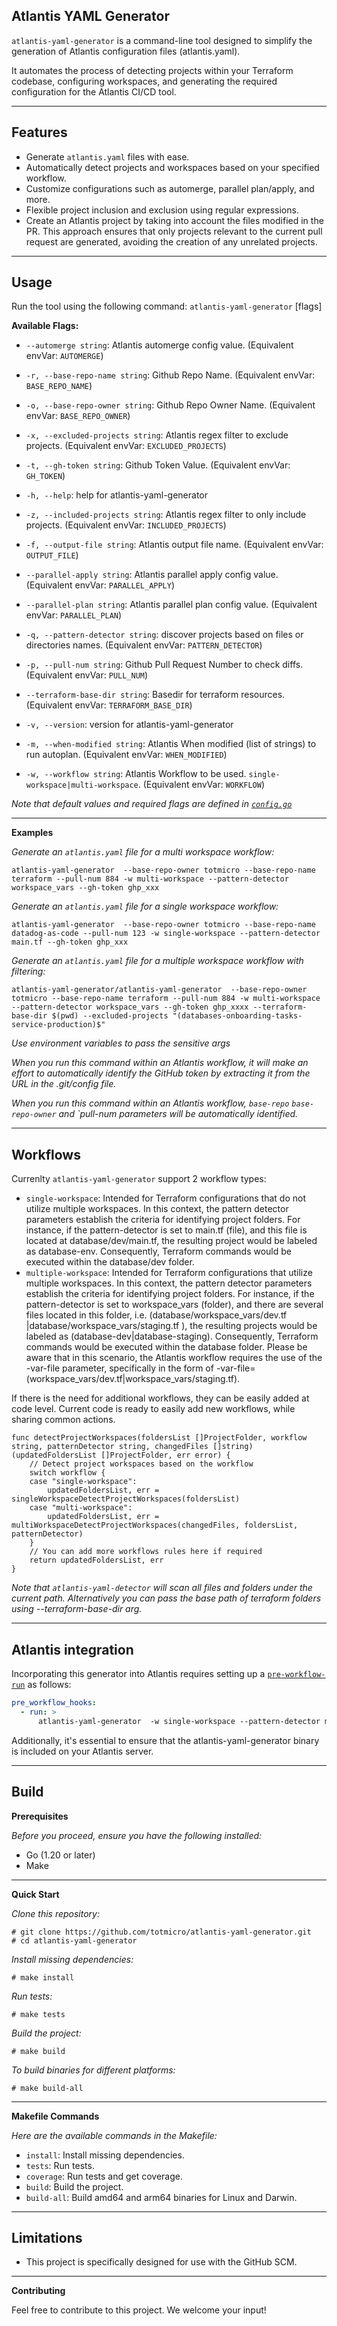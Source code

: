 **Atlantis YAML Generator**
--------------------------


`atlantis-yaml-generator` is a command-line tool designed to simplify the generation of Atlantis configuration files (atlantis.yaml).

It automates the process of detecting projects within your Terraform codebase, configuring workspaces, and generating the required configuration for the Atlantis CI/CD tool.

--------
**Features**
------------

- Generate `atlantis.yaml` files with ease.
- Automatically detect projects and workspaces based on your specified workflow.
- Customize configurations such as automerge, parallel plan/apply, and more.
- Flexible project inclusion and exclusion using regular expressions.
- Create an Atlantis project by taking into account the files modified in the PR. This approach
 ensures that only projects relevant to the current pull request are generated, avoiding the creation of any unrelated projects.
-----

**Usage**
---------

Run the tool using the following command:
`atlantis-yaml-generator` [flags]


**Available Flags:**



-  `--automerge string`: Atlantis automerge config value. (Equivalent envVar: `AUTOMERGE`)

-  `-r, --base-repo-name string`: Github Repo Name. (Equivalent envVar: `BASE_REPO_NAME`)

-  `-o, --base-repo-owner string`: Github Repo Owner Name. (Equivalent envVar: `BASE_REPO_OWNER`)

-  `-x, --excluded-projects string`: Atlantis regex filter to exclude projects. (Equivalent envVar: `EXCLUDED_PROJECTS`)

-  `-t, --gh-token string`: Github Token Value. (Equivalent envVar: `GH_TOKEN`)

-  `-h, --help`: help for atlantis-yaml-generator

-  `-z, --included-projects string`: Atlantis regex filter to only include projects. (Equivalent envVar: `INCLUDED_PROJECTS`)

-  `-f, --output-file string`: Atlantis output file name. (Equivalent envVar: `OUTPUT_FILE`)

-  `--parallel-apply string`: Atlantis parallel apply config value. (Equivalent envVar: `PARALLEL_APPLY`)

-  `--parallel-plan string`: Atlantis parallel plan config value. (Equivalent envVar: `PARALLEL_PLAN`)

-  `-q, --pattern-detector string`: discover projects based on files or directories names. (Equivalent envVar: `PATTERN_DETECTOR`)

-  `-p, --pull-num string`: Github Pull Request Number to check diffs. (Equivalent envVar: `PULL_NUM`)

-  `--terraform-base-dir string`: Basedir for terraform resources. (Equivalent envVar: `TERRAFORM_BASE_DIR`)

-  `-v, --version`: version for atlantis-yaml-generator

-  `-m, --when-modified string`: Atlantis When modified (list of strings) to run autoplan. (Equivalent envVar: `WHEN_MODIFIED`)

-  `-w, --workflow string`: Atlantis Workflow to be used. `single-workspace|multi-workspace`. (Equivalent envVar: `WORKFLOW`)


*Note that default values and required flags are defined in [`config.go`](pkg/config/config.go)*

--------

**Examples**

*Generate an `atlantis.yaml` file for a multi workspace workflow:*
  ```
  atlantis-yaml-generator  --base-repo-owner totmicro --base-repo-name terraform --pull-num 884 -w multi-workspace --pattern-detector workspace_vars --gh-token ghp_xxx
  ```
*Generate an `atlantis.yaml` file for a single workspace workflow:*
  ```
  atlantis-yaml-generator  --base-repo-owner totmicro --base-repo-name datadog-as-code --pull-num 123 -w single-workspace --pattern-detector main.tf --gh-token ghp_xxx
  ```
*Generate an `atlantis.yaml` file for a multiple workspace workflow with filtering:*
  ```
  atlantis-yaml-generator/atlantis-yaml-generator  --base-repo-owner totmicro --base-repo-name terraform --pull-num 884 -w multi-workspace --pattern-detector workspace_vars --gh-token ghp_xxxx --terraform-base-dir $(pwd) --excluded-projects "(databases-onboarding-tasks-service-production)$"
  ```

*Use environment variables to pass the sensitive args*

*When you run this command within an Atlantis workflow, it will make an effort to automatically identify the GitHub token by extracting it from the URL in the .git/config file.*

*When you run this command within an Atlantis workflow, `base-repo` `base-repo-owner` and `pull-num parameters will be automatically identified.*

-------

**Workflows**
-------------

Currenlty `atlantis-yaml-generator` support 2 workflow types:
- `single-workspace`: Intended for Terraform configurations that do not utilize multiple workspaces. In this context, the pattern detector parameters establish the criteria for identifying project folders. For instance, if the pattern-detector is set to main.tf (file), and this file is located at database/dev/main.tf, the resulting project would be labeled as database-env. Consequently, Terraform commands would be executed within the database/dev folder.
- `multiple-workspace`: Intended for Terraform configurations that utilize multiple workspaces. In this context, the pattern detector parameters establish the criteria for identifying project folders. For instance, if the pattern-detector is set to workspace_vars (folder), and there are several files located in this folder, i.e. (database/workspace_vars/dev.tf |database/workspace_vars/staging.tf ), the resulting projects would be labeled as (database-dev|database-staging). Consequently, Terraform commands would be executed within the database folder. Please be aware that in this scenario, the Atlantis workflow requires the use of the -var-file parameter, specifically in the form of -var-file=(workspace_vars/dev.tf|workspace_vars/staging.tf).

If there is the need for additional workflows, they can be easily added at code level. Current code is ready to easily add new workflows, while sharing common actions.
```
func detectProjectWorkspaces(foldersList []ProjectFolder, workflow string, patternDetector string, changedFiles []string) (updatedFoldersList []ProjectFolder, err error) {
	// Detect project workspaces based on the workflow
	switch workflow {
	case "single-workspace":
		updatedFoldersList, err = singleWorkspaceDetectProjectWorkspaces(foldersList)
	case "multi-workspace":
		updatedFoldersList, err = multiWorkspaceDetectProjectWorkspaces(changedFiles, foldersList, patternDetector)
	}
	// You can add more workflows rules here if required
	return updatedFoldersList, err
}
```

*Note that `atlantis-yaml-detector` will scan all files and folders under the current path. Alternatively you can pass the base path of terraform folders using --terraform-base-dir arg.*

-------

**Atlantis integration**
-------------

Incorporating this generator into Atlantis requires setting up a [`pre-workflow-run`](https://www.runatlantis.io/docs/pre-workflow-hooks.html) as follows:

```yaml
pre_workflow_hooks:
  - run: >
      atlantis-yaml-generator  -w single-workspace --pattern-detector main.tf
```

Additionally, it's essential to ensure that the atlantis-yaml-generator binary is included on your Atlantis server.

-------

**Build**
---------

**Prerequisites**

*Before you proceed, ensure you have the following installed:*
- Go (1.20 or later)
- Make

--------
**Quick Start**

*Clone this repository:*
```
# git clone https://github.com/totmicro/atlantis-yaml-generator.git
# cd atlantis-yaml-generator
```
*Install missing dependencies:*
```
# make install
```

*Run tests:*
```
# make tests
```
*Build the project:*
```
# make build
```
*To build binaries for different platforms:*
```
# make build-all
```
--------
**Makefile Commands**

*Here are the available commands in the Makefile:*

*   `install`: Install missing dependencies.
*   `tests`: Run tests.
*   `coverage`: Run tests and get coverage.
*   `build`: Build the project.
*   `build-all`: Build amd64 and arm64 binaries for Linux and Darwin.
------------
**Limitations**
---------
- This project is specifically designed for use with the GitHub SCM.
------------
**Contributing**

Feel free to contribute to this project. We welcome your input!

